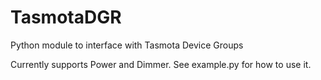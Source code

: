 # TasmotaDGR
Python module to interface with Tasmota Device Groups

Currently supports Power and Dimmer. See example.py for how to use it.